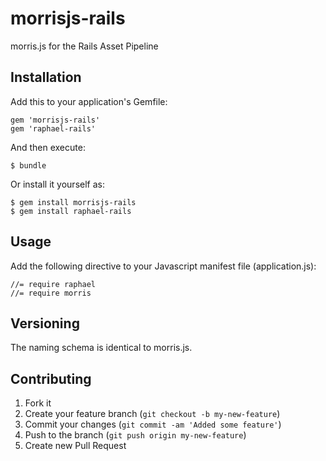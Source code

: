 # morrisjs-rails

morris.js for the Rails Asset Pipeline

## Installation

Add this to your application's Gemfile:

    gem 'morrisjs-rails'
    gem 'raphael-rails'

And then execute:

    $ bundle

Or install it yourself as:

    $ gem install morrisjs-rails
    $ gem install raphael-rails

## Usage

Add the following directive to your Javascript manifest file (application.js):

    //= require raphael
    //= require morris

## Versioning

The naming schema is identical to morris.js.


## Contributing

1. Fork it
2. Create your feature branch (`git checkout -b my-new-feature`)
3. Commit your changes (`git commit -am 'Added some feature'`)
4. Push to the branch (`git push origin my-new-feature`)
5. Create new Pull Request